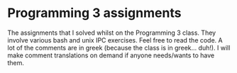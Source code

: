 # Programming 3 assignments
The assignments that I solved whilst on the Programming 3 class. They involve various bash and unix IPC exercises. Feel free to read the code. A lot of the comments are in greek (because the class is in greek... duh!). I will make comment translations on demand if anyone needs/wants to have them.

